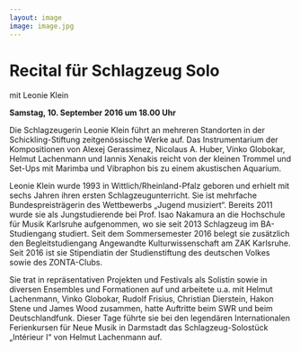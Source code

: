 ```yaml
---
layout: image
image: image.jpg
---
```


# Recital für Schlagzeug Solo
mit Leonie Klein 

**Samstag, 10. September 2016 um 18.00 Uhr** 

Die Schlagzeugerin Leonie Klein führt an mehreren Standorten in der Schickling-Stiftung zeitgenössische Werke auf. Das Instrumentarium der Kompositionen von Alexej Gerassimez, Nicolaus A. Huber, Vinko Globokar, Helmut Lachenmann und Iannis Xenakis reicht von der kleinen Trommel und Set-Ups mit Marimba und Vibraphon bis zu einem akustischen Aquarium.

Leonie Klein wurde 1993 in Wittlich/Rheinland-Pfalz geboren und erhielt mit sechs Jahren ihren ersten Schlagzeugunterricht. Sie ist mehrfache Bundespreisträgerin des Wettbewerbs „Jugend musiziert“. Bereits 2011 wurde sie als Jungstudierende bei Prof. Isao Nakamura an die Hochschule für Musik Karlsruhe aufgenommen, wo sie seit 2013 Schlagzeug im BA-Studiengang studiert. Seit dem Sommersemester 2016 belegt sie zusätzlich den Begleitstudiengang Angewandte Kulturwissenschaft am ZAK Karlsruhe. Seit 2016 ist sie Stipendiatin der Studienstiftung des deutschen Volkes sowie des ZONTA-Clubs.   

Sie trat in repräsentativen Projekten und Festivals als Solistin sowie in diversen Ensembles und Formationen auf und arbeitete u.a. mit Helmut Lachenmann, Vinko Globokar, Rudolf Frisius, Christian Dierstein, Hakon Stene und James Wood zusammen, hatte Auftritte beim SWR und beim Deutschlandfunk. Dieser Tage führte sie bei den legendären Internationalen Ferienkursen für Neue Musik in Darmstadt das Schlagzeug-Solostück  „Intérieur I“ von Helmut Lachenmann auf.
